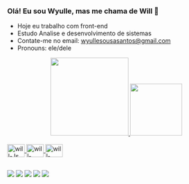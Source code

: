 ### Olá! Eu sou Wyulle, mas me chama de Will 👋

- Hoje eu trabalho com front-end
- Estudo Analise e desenvolvimento de sistemas
- Contate-me no email: wyullesousasantos@gmail.com
- Pronouns: ele/dele

<div align="center">
  <a href="https://github.com/s4nts">
  <img height="180em" src="https://github-readme-stats.vercel.app/api?username=s4nts&show_icons=true&theme=tokyonight&include_all_commits=true&count_private=true"/>
    <img height="120em" src="https://github-readme-stats.vercel.app/api/top-langs/?username=s4nts&layout=compact&langs_count=7&theme=tokyonight"/>
</div>
  
  <div style="display: inline_block"><br>
  <img align="center" alt="will-Js" height="30" width="40" src="https://img.shields.io/badge/JavaScript-323330?style=for-the-badge&logo=javascript&logoColor=F7DF1E">
  <img align="center" alt="will-HTML" height="30" width="40" src="https://img.shields.io/badge/HTML5-E34F26?style=for-the-badge&logo=html5&logoColor=white">
  <img align="center" alt="will-CSS" height="30" width="40" src="https://img.shields.io/badge/CSS3-1572B6?style=for-the-badge&logo=css3&logoColor=white">
    
</div>
  
  ##
 
<div> 
  <a href="https://www.youtube.com/c/WyulleSantos" target="_blank"><img src="https://img.shields.io/badge/YouTube-FF0000?style=for-the-badge&logo=youtube&logoColor=white" target="_blank"></a>
  <a href="https://www.instagram.com/s4nt.s" target="_blank"><img src="https://img.shields.io/badge/-Instagram-%23E4405F?style=for-the-badge&logo=instagram&logoColor=white" target="_blank"></a>
 	<a href="https://www.twitch.tv/willsants67" target="_blank"><img src="https://img.shields.io/badge/Twitch-9146FF?style=for-the-badge&logo=twitch&logoColor=white" target="_blank"></a>
  <a href = "mailto:wyullesousasantos@gmail.com"><img src="https://img.shields.io/badge/-Gmail-%23333?style=for-the-badge&logo=gmail&logoColor=white" target="_blank"></a>
  <a href="https://www.linkedin.com/in/wyulle-santos-a03ab617b/" target="_blank"><img src="https://img.shields.io/badge/-LinkedIn-%230077B5?style=for-the-badge&logo=linkedin&logoColor=white" target="_blank"></a> 
 
 
</div>
